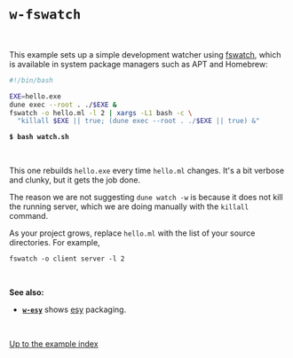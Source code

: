# `w-fswatch`

<br>

This example sets up a simple development watcher using
[fswatch](https://github.com/emcrisostomo/fswatch), which is available in system
package managers such as APT and Homebrew:

```sh
#!/bin/bash

EXE=hello.exe
dune exec --root . ./$EXE &
fswatch -o hello.ml -l 2 | xargs -L1 bash -c \
  "killall $EXE || true; (dune exec --root . ./$EXE || true) &"
```

<pre><code><b>$ bash watch.sh</b></code></pre>

<br>

This one rebuilds `hello.exe` every time `hello.ml` changes. It's a bit verbose
and clunky, but it gets the job done.

The reason we are not suggesting `dune watch -w` is because it does not kill the
running server, which we are doing manually with the `killall` command.

As your project grows, replace `hello.ml` with the list of your source
directories. For example,

```
fswatch -o client server -l 2
```

<br>

**See also:**

- [**`w-esy`**](../w-esy#files) shows [esy](https://esy.sh/) packaging.


<br>

[Up to the example index](../#examples)
